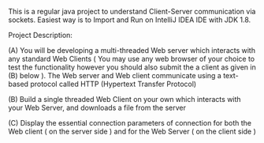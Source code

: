 This is a regular java project to understand Client-Server communication via sockets. 
Easiest way is to Import and Run on IntelliJ IDEA IDE with JDK 1.8.

Project Description:

(A) You will be developing a multi-threaded Web server which interacts with
any standard Web Clients ( You may use any web browser of your choice
to test the functionality however you should also submit the a client as
given in (B) below ). The Web server and Web client communicate using a
text-based protocol called HTTP (Hypertext Transfer Protocol)

(B) Build a single threaded Web Client on your own which interacts with
your Web Server, and downloads a file from the server

(C) Display the essential connection parameters of connection for both the
Web client ( on the server side ) and for the Web Server ( on the client
side )


